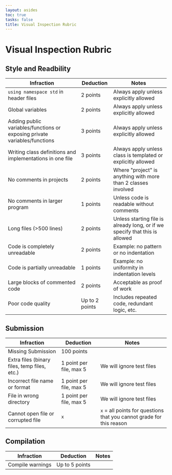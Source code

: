 ```yaml
---
layout: asides
toc: true
tasks: false
title: Visual Inspection Rubric
---
```


# Visual Inspection Rubric

## Style and Readbility
<div class="text-align-center">
    <table class="standard">
        <thead>
            <tr>
                <th>Infraction</th>
                <th>Deduction</th>
                <th>Notes</th>
            </tr>
        </thead>
        <tbody>
            <tr>
                <td><code>using namespace std</code> in header files</td>
                <td>2 points</td>
                <td>Always apply unless explicitly allowed</td>
            </tr>
            <tr>
                <td>Global variables</td>
                <td>2 points</td>
                <td>Always apply unless explicitly allowed</td>
            </tr>
            <tr>
                <td>Adding public variables/functions or exposing private variables/functions</td>
                <td>3 points</td>
                <td>Always apply unless explicitly allowed</td>
            </tr>
            <tr>
                <td>Writing class definitions and implementations in one file</td>
                <td>3 points</td>
                <td>Always apply unless class is templated or explicitly allowed</td>
            </tr>
            <tr>
                <td>No comments in projects</td>
                <td>2 points</td>
                <td>Where "project" is anything with more than 2 classes involved</td>
            </tr>
            <tr>
                <td>No comments in larger program</td>
                 <td>1 points</td>
                <td>Unless code is readable without comments</td>
            </tr>
            <tr>
                <td>Long files (>500 lines)</td>
                 <td>2 points</td>
                <td>Unless starting file is already long, or if we specify that this is allowed</td>
            </tr>
            <tr>
                <td>Code is completely unreadable</td>
                 <td>2 points</td>
                <td>Example: no pattern or no indentation</td>
            </tr>
            <tr>
                <td>Code is partially unreadable</td>
                 <td>1 points</td>
                <td>Example: no uniformity in indentation levels</td>
            </tr>
            <tr>
                <td>Large blocks of commented code</td>
                 <td>2 points</td>
                <td>Acceptable as proof of work</td>
            </tr>
            <tr>
                <td>Poor code quality</td>
                 <td>Up to 2 points</td>
                <td>Includes repeated code, redundant logic, etc.</td>
            </tr>
        </tbody>
    </table>
</div>

## Submission
<div class="text-align-center">
    <table class="standard">
        <thead>
            <tr>
                <th>Infraction</th>
                <th>Deduction</th>
                <th>Notes</th>
            </tr>
        </thead>
        <tbody>
            <tr>
                <td>Missing Submission</td>
                <td>100 points</td>
            </tr>
            <tr>
                <td>Extra files (binary files, temp files, etc.)</td>
                <td>1 point per file, max 5</td>
                <td>We will ignore test files</td>
            </tr>
            <tr>
                <td>Incorrect file name or format</td>
                <td>1 point per file, max 5</td>
                <td>We will ignore test files</td>
            </tr>
            <tr>
                <td>File in wrong directory</td>
                <td>1 point per file, max 5</td>
                <td>We will ignore test files</td>
            </tr>
            <tr>
                <td>Cannot open file or corrupted file</td>
                <td><code>x</code></td>
                <td><code>x</code> = all points for questions that you cannot grade for this reason</td>
            </tr>
        </tbody>
    </table>
</div>

## Compilation
<div class="text-align-center">
    <table class="standard">
        <thead>
            <tr>
                <th>Infraction</th>
                <th>Deduction</th>
                <th>Notes</th>
            </tr>
        </thead>
        <tbody>
            <tr>
                <td>Compile warnings</td>
                <td>Up to 5 points</td>
            </tr>
        </tbody>
    </table>
</div>
